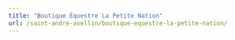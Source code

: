 ```yaml
---
title: "Boutique Équestre La Petite Nation"
url: /saint-andre-avellin/boutique-equestre-la-petite-nation/
---
```

